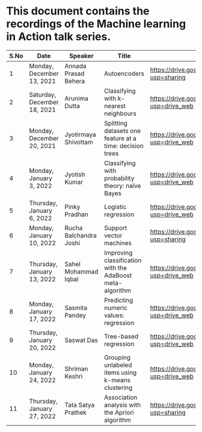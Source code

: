 # This document contains the recordings of the Machine learning in Action talk series.
| S.No 	| Date       	| Speaker        	| Title             	| Recording Link                                                                     	|
|------	|------------	|--------------	|---------------------	|------------------------------------------------------------------------------------	|
| 1    	| Monday, December 13, 2021 	| Annada Prasad Behera	| Autoencoders 	| https://drive.google.com/file/d/1osrgJ-nmqoFngx1xWW98GRWU6o6XqgzH/view?usp=sharing 	|
| 2    	| Saturday, December 18, 2021	| Arunima Dutta	| Classifying with k-nearest neighbours| https://drive.google.com/file/d/1W9hdKyFY693Uwbr4jOmKhCMKspWBYUoG/view?usp=drive_web|
| 3    	| Monday, December 20, 2021 | Jyotirmaya Shivottam | Splitting datasets one feature at a time: decision trees | https://drive.google.com/file/d/1p-6cOduJGr8tGBb1x-KKqf3Crta4He39/view?usp=drive_web |
| 4 | Monday, January 3, 2022 | Jyotish Kumar | Classifying with probability theory: naïve Bayes | https://drive.google.com/file/d/13bVm-qxqVblTJBtF-OJ202UcxUJNwiWR/view?usp=drive_web |
| 5 | Thursday, January 6, 2022 | Pinky Pradhan | Logistic regression | https://drive.google.com/file/d/1vv-AqrDA8DgwZf938gwaf7hlwhUP5Wv0/view?usp=drive_web |
| 6 | Monday, January 10, 2022 | Rucha Balchandra Joshi | Support vector machines | https://drive.google.com/file/d/1pjbkzl5Ue5rN4EqD1s2UnTfzCLK9lqqD/view?usp=sharing |
| 7 | Thursday, January 13, 2022 | Sahel Mohammad Iqbal | Improving classification with the AdaBoost meta-algorithm | https://drive.google.com/file/d/1k6jEqYW35AjQv-sUBrmP0PYIGgENu91_/view?usp=drive_web |
| 8 | Monday, January 17, 2022 | Sasmita Pandey | Predicting numeric values: regression | https://drive.google.com/file/d/1bc5uJ5HnOAVBwQm0_icGoATJyBsO_oHP/view?usp=drive_web |
| 9 | Thursday, January 20, 2022 | Saswat Das | Tree-based regression | https://drive.google.com/file/d/1qwEfprJu-SWuAtchWqIhHN6hiQJSY6qO/view?usp=drive_web |
| 10 | Monday, January 24, 2022 | Shriman Keshri | Grouping unlabeled items using k-means clustering | https://drive.google.com/file/d/1CIkhQ8h0VRDFFStfPutDjR0Um0zO4owH/view?usp=drive_web |
| 11 | Thursday, January 27, 2022 | Tata Satya Prathek | Association analysis with the Apriori algorithm | https://drive.google.com/drive/folders/1nWhES5wcUZrnEtdl-uiScFBtb96hKlMv?usp=sharing |
